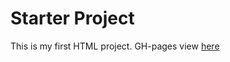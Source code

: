 # Starter Project
This is my first HTML project.
GH-pages view [here](https://user.github.io/index.html)
